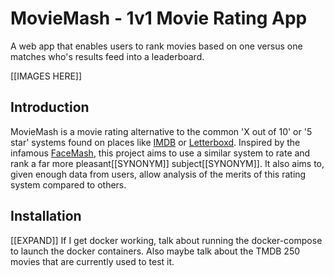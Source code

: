 # MovieMash - 1v1 Movie Rating App
A web app that enables users to rank movies based on one versus one matches who's results feed into a leaderboard. 

[[IMAGES HERE]] 

## Introduction  
MovieMash is a movie rating alternative to the common 'X out of 10' or '5 star' systems found on places like [IMDB](https://www.imdb.com) or [Letterboxd](https://www.letterboxd.com). Inspired by the infamous [FaceMash](https://en.wikipedia.org/wiki/History_of_Facebook#FaceMash), this project aims to use a similar system to rate and rank a far more pleasant[[SYNONYM]] subject[[SYNONYM]]. It also aims to, given enough data from users, allow analysis of the merits of this rating system compared to others. 

## Installation
[[EXPAND]] If I get docker working, talk about running the docker-compose to launch the docker containers. Also maybe talk about the TMDB 250 movies that are currently used to test it.
